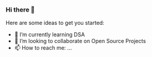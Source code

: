### Hi there 👋

Here are some ideas to get you started:

- 🌱 I’m currently learning DSA
- 👯 I’m looking to collaborate on Open Source Projects
- 📫 How to reach me: ...
